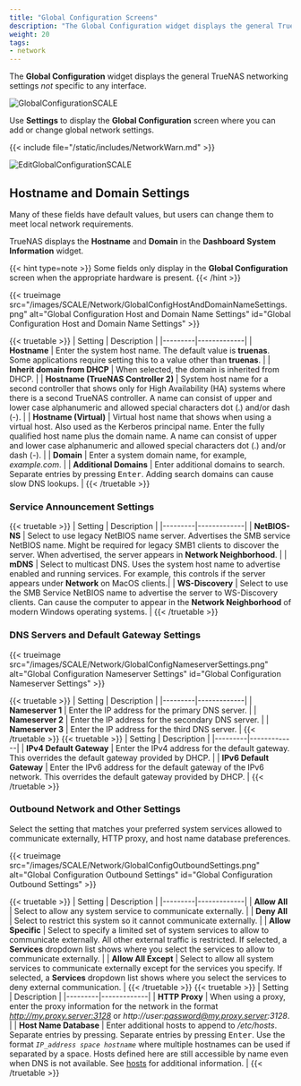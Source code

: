 ```yaml
---
title: "Global Configuration Screens"
description: "The Global Configuration widget displays the general TrueNAS network settings not specific to any interface."
weight: 20
tags:
- network
---
```


The **Global Configuration** widget displays the general TrueNAS networking settings *not* specific to any interface.

![GlobalConfigurationSCALE](/images/SCALE/Network/GlobalConfiguration.png "Global Configuration")

Use **Settings** to display the **Global Configuration** screen where you can add or change global network settings.

{{< include file="/static/includes/NetworkWarn.md" >}}

![EditGlobalConfigurationSCALE](/images/SCALE/Network/EditGlobalConfiguration.png "Global Configuration Options")

## Hostname and Domain Settings
Many of these fields have default values, but users can change them to meet local network requirements.

TrueNAS displays the **Hostname** and **Domain** in the **Dashboard** **System Information** widget. 

{{< hint type=note >}}
Some fields only display in the **Global Configuration** screen when the appropriate hardware is present.
{{< /hint >}}  

{{< trueimage src="/images/SCALE/Network/GlobalConfigHostAndDomainNameSettings.png" alt="Global Configuration Host and Domain Name Settings" id="Global Configuration Host and Domain Name Settings" >}}

{{< truetable >}}
| Setting | Description |
|---------|-------------|
| **Hostname** | Enter the system host name. The default value is **truenas**. Some applications require setting this to a value other than **truenas**. |
| **Inherit domain from DHCP** | When selected, the domain is inherited from DHCP. |
| **Hostname (TrueNAS Controller 2)** | System host name for a second controller that shows only for High Availability (HA) systems where there is a second TrueNAS controller. A name can consist of upper and lower case alphanumeric and allowed special characters dot (.) and/or dash (-). |
| **Hostname (Virtual)** | Virtual host name that shows when using a virtual host. Also used as the Kerberos principal name. Enter the fully qualified host name plus the domain name. A name can consist of upper and lower case alphanumeric and allowed special characters dot (.) and/or dash (-). |
| **Domain** | Enter a system domain name, for example, *example.com*. |
| **Additional Domains** | Enter additional domains to search. Separate entries by pressing <kbd>Enter</kbd>. Adding search domains can cause slow DNS lookups. |
{{< /truetable >}}

### Service Announcement Settings

{{< truetable >}}
| Setting | Description |
|---------|-------------|
| **NetBIOS-NS** | Select to use legacy NetBIOS name server. Advertises the SMB service NetBIOS name. Might be required for legacy SMB1 clients to discover the server. When advertised, the server appears in **Network Neighborhood**. |
| **mDNS** | Select to multicast DNS. Uses the system host name to advertise enabled and running services. For example, this controls if the server appears under **Network** on MacOS clients.|
| **WS-Discovery** | Select to use the SMB Service NetBIOS name to advertise the server to WS-Discovery clients. Can cause the computer to appear in the **Network Neighborhood** of modern Windows operating systems. |
{{< /truetable >}}

### DNS Servers and Default Gateway Settings

{{< trueimage src="/images/SCALE/Network/GlobalConfigNameserverSettings.png" alt="Global Configuration Nameserver Settings" id="Global Configuration Nameserver Settings" >}}

{{< truetable >}}
| Setting | Description |
|---------|-------------|
| **Nameserver 1** | Enter the IP address for the primary DNS server. |
| **Nameserver 2** | Enter the IP address for the secondary DNS server. |
| **Nameserver 3** | Enter the IP address for the third DNS server. |
{{< /truetable >}}
{{< truetable >}}
| Setting | Description |
|---------|-------------|
| **IPv4 Default Gateway** | Enter the IPv4 address for the default gateway. This overrides the default gateway provided by DHCP. |
| **IPv6 Default Gateway** | Enter the IPv6 address for the default gateway of the IPv6 network. This overrides the default gateway provided by DHCP. |
{{< /truetable >}}

### Outbound Network and Other Settings
Select the setting that matches your preferred system services allowed to communicate externally, HTTP proxy, and host name database preferences.

{{< trueimage src="/images/SCALE/Network/GlobalConfigOutboundSettings.png" alt="Global Configuration Outbound Settings" id="Global Configuration Outbound Settings" >}}

{{< truetable >}}
| Setting | Description |
|---------|-------------|
| **Allow All** | Select to allow any system service to communicate externally. |
| **Deny All** | Select to restrict this system so it cannot communicate externally. |
| **Allow Specific** | Select to specify a limited set of system services to allow to communicate externally. All other external traffic is restricted. If selected, a **Services** dropdown list shows where you select the services to allow to communicate externally. |
| **Allow All Except** | Select to allow all system services to communicate externally except for the services you specify. If selected, a **Services** dropdown list shows where you select the services to deny external communication. |
{{< /truetable >}}
{{< truetable >}}
| Setting | Description |
|---------|-------------|
| **HTTP Proxy** | When using a proxy, enter the proxy information for the network in the format *http://my.proxy.server:3128* or *http://user:password@my.proxy.server:3128*. |
| **Host Name Database** | Enter additional hosts to append to */etc/hosts*. Separate entries by pressing. Separate entries by pressing <kbd>Enter</kbd>. Use the format *`IP_address space hostname`* where multiple hostnames can be used if separated by a space. Hosts defined here are still accessible by name even when DNS is not available. See [hosts](https://manpages.debian.org/unstable/bind9-host/host.1.en.html) for additional information. |
{{< /truetable >}}
